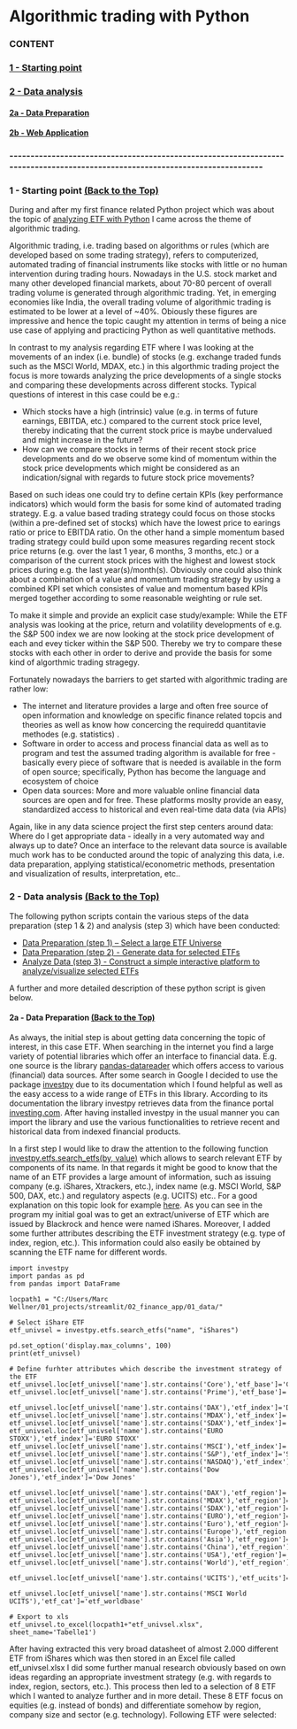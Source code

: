# <a name="id0"></a>Algorithmic trading with Python 

### CONTENT
### [1 - Starting point](#id1)
### [2 - Data analysis](#id2)
#### [2a - Data Preparation](#id2a)
#### [2b - Web Application](#id2b)

### -----------------------------------------------------------------------------------------------------------------------------
### <a name="id1"></a>1 - Starting point [(Back to the Top)](#id0)

During and after my first finance related Python project which was about the topic of [analyzing ETF with Python](https://github.com/MWelHeb/02_ETF_Analysis/blob/main/ETF_Analysis.md) I came across the theme of algorithmic trading. 

Algorithmic trading, i.e. trading based on algorithms or rules (which are developed based on some trading strategy), refers to computerized, automated trading of financial instruments like stocks with little or no human intervention during trading hours. Nowadays in the U.S. stock market and many other developed financial markets, about 70-80 percent of overall trading volume is generated through algorithmic trading. Yet, in emerging economies like India, the overall trading volume of algorithmic trading is estimated to be lower at a level of ~40%. Obiously these figures are impressive and hence the topic caught my attention in terms of being a nice use case of applying and practicing Python as well quantitative methods.

In contrast to my analysis regarding ETF where I was looking at the movements of an index (i.e. bundle) of stocks (e.g. exchange traded funds such as the MSCI World, MDAX, etc.) in this algorthmic trading project the focus is more towards analyzing the price developments of a single stocks and comparing these developments across different stocks. Typical questions of interest in this case could be e.g.: 

- Which stocks have a high (intrinsic) value (e.g. in terms of future earnings, EBITDA, etc.) compared to the current stock price level, thereby indicating that the current stock price is maybe undervalued and might increase in the future? 
- How can we compare stocks in terms of their recent stock price developments and do we observe some kind of momentum within the stock price developments which might be considered as an indication/signal with regards to future stock price movements? 

Based on such ideas one could try to define certain KPIs (key performance indicators) which would form the basis for some kind of automated trading strategy. E.g. a value based trading strategy could focus on those stocks (within a pre-defined set of stocks) which have the lowest price to earings ratio or price to EBITDA ratio. On the other hand a simple momentum based trading strategy could build upon some measures regarding recent stock price returns (e.g. over the last 1 year, 6 months, 3 months, etc.) or a comparison of the current stock prices with the highest and lowest stock prices during e.g. the last year(s)/month(s). Obviously one could also think about a combination of a value and momentum trading strategy by using a combined KPI set which consistes of value and momentum based KPIs merged together according to some reasonable weighting or rule set.

To make it simple and provide an explicit case study/example: While the ETF analysis was looking at the price, return and volatility developments of e.g. the S&P 500 index we are now looking at the stock price development of each and evey ticker within the S&P 500. Thereby we try to compare these stocks with each other in order to derive and provide the basis for some kind of algorthmic trading stragegy.

Fortunately nowadays the barriers to get started with algorithmic trading are rather low:

- The internet and literature provides a large and often free source of open information and knowledge on specific finance related topcis and theories as well as know how concercing the requiredd quantitavie methodes (e.g. statistics) .
- Software in order to access and process financial data as well as to program and test the assumed trading algorithm is available for free - basically every piece of software that is needed is available in the form of open source; specifically, Python has become the language and ecosystem of choice
- Open data sources: More and more valuable online financial data sources are open and for free. These platforms moslty provide an easy, standardized access to historical and even real-time data data (via APIs)  

Again, like in any data science project the first step centers around data: Where do I get appropriate data - ideally in a very automated way and always up to date? Once an interface to the relevant data source is available much work has to be conducted around the topic of analyzing this data, i.e. data preparation, applying statistical/econometric methods, presentation and visualization of results, interpretation, etc..

### <a name="id2"></a>2 - Data analysis [(Back to the Top)](#id0)

The following python scripts contain the various steps of the data preparation (step 1 & 2) and analysis (step 3) which have been conducted: 

- [Data Preparation (step 1) – Select a large ETF Universe](01_select_large_EFT_universe.py)
- [Data Preparation (step 2) - Generate data for selected ETFs](02_generate_ETF_universe_data_v1.py)
- [Analyze Data (step 3) - Construct a simple interactive platform to analyze/visualize selected ETFs](03_analyse_ETF.py)

A further and more detailed description of these python script is given below.

#### <a name="id32"></a>2a - Data Preparation [(Back to the Top)](#id0)

As always, the initial step is about getting data concerning the topic of interest, in this case ETF. When searching in the internet you find a large variety of potential libraries which offer an interface to financial data. E.g. one source is the library [pandas-datareader](https://pandas-datareader.readthedocs.io/en/latest/index.html) which offers access to various (financial) data sources. After some search in Google I decided to use the package [investpy](https://investpy.readthedocs.io/index.html) due to its documentation which I found helpful as well as the easy access to a wide range of ETFs in this library. According to its documentation the library investpy retrieves data from the finance portal [investing.com](https://www.investing.com/). After having installed investpy in the usual manner you can import the library and use the various functionalities to retrieve recent and historical data from indexed financial products. 

In a first step I would like to draw the attention to the following function [investpy.etfs.search_etfs(by, value)](https://investpy.readthedocs.io/_api/etfs.html?) which allows to search relevant ETF by components of its name. In that regards it might be good to know that the name of an ETF provides a large amount of information, such as issuing company (e.g. iShares, Xtrackers, etc.), index name (e.g. MSCI World, S&P 500, DAX, etc.) and regulatory aspects (e.g. UCITS) etc.. For a good explanation on this topic look for example [here](https://www.justetf.com/de/news/etf/wie-sie-etf-namen-einfach-entschluesseln.html). As you can see in the program my initial goal was to get an extract/universe of ETF which are issued by Blackrock and hence were named iShares. Moreover, I added some further attributes describing the ETF investment strategy (e.g. type of index, region, etc.). This information could also easily be obtained by scanning the ETF name for different words.

```
import investpy
import pandas as pd
from pandas import DataFrame

locpath1 = "C:/Users/Marc Wellner/01_projects/streamlit/02_finance_app/01_data/"

# Select iShare ETF
etf_univsel = investpy.etfs.search_etfs("name", "iShares")

pd.set_option('display.max_columns', 100)
print(etf_univsel)

# Define furhter attributes which describe the investment strategy of the ETF
etf_univsel.loc[etf_univsel['name'].str.contains('Core'),'etf_base']='Core'
etf_univsel.loc[etf_univsel['name'].str.contains('Prime'),'etf_base']='Prime'

etf_univsel.loc[etf_univsel['name'].str.contains('DAX'),'etf_index']='DAX'
etf_univsel.loc[etf_univsel['name'].str.contains('MDAX'),'etf_index']='MDAX'
etf_univsel.loc[etf_univsel['name'].str.contains('SDAX'),'etf_index']='SDAX'
etf_univsel.loc[etf_univsel['name'].str.contains('EURO STOXX'),'etf_index']='EURO STOXX'
etf_univsel.loc[etf_univsel['name'].str.contains('MSCI'),'etf_index']='MSCI'
etf_univsel.loc[etf_univsel['name'].str.contains('S&P'),'etf_index']='S&P'
etf_univsel.loc[etf_univsel['name'].str.contains('NASDAQ'),'etf_index']='NASDAQ'
etf_univsel.loc[etf_univsel['name'].str.contains('Dow Jones'),'etf_index']='Dow Jones'

etf_univsel.loc[etf_univsel['name'].str.contains('DAX'),'etf_region']='DE'
etf_univsel.loc[etf_univsel['name'].str.contains('MDAX'),'etf_region']='DE'
etf_univsel.loc[etf_univsel['name'].str.contains('SDAX'),'etf_region']='DE'
etf_univsel.loc[etf_univsel['name'].str.contains('EURO'),'etf_region']='Euro'
etf_univsel.loc[etf_univsel['name'].str.contains('Euro'),'etf_region']='Euro'
etf_univsel.loc[etf_univsel['name'].str.contains('Europe'),'etf_region']='Europe'
etf_univsel.loc[etf_univsel['name'].str.contains('Asia'),'etf_region']='Asia'
etf_univsel.loc[etf_univsel['name'].str.contains('China'),'etf_region']='China'
etf_univsel.loc[etf_univsel['name'].str.contains('USA'),'etf_region']='USA'
etf_univsel.loc[etf_univsel['name'].str.contains('World'),'etf_region']='World'

etf_univsel.loc[etf_univsel['name'].str.contains('UCITS'),'etf_ucits']='UCITS'

etf_univsel.loc[etf_univsel['name'].str.contains('MSCI World UCITS'),'etf_cat']='etf_worldbase'

# Export to xls
etf_univsel.to_excel(locpath1+"etf_univsel.xlsx", sheet_name='Tabelle1')
```

After having extracted this very broad datasheet of almost 2.000 different ETF from iShares which was then stored in an Excel file called etf_univsel.xlsx I did some further manual research obviously based on own ideas regarding an appropriate investment strategy (e.g. with regards to index, region, sectors, etc.). This process then led to a selection of 8 ETF which I wanted to analyze further and in more detail. These 8 ETF focus on equities (e.g. instead of bonds) and differentiate somehow by region, company size and sector (e.g. technology). Following ETF were selected:

